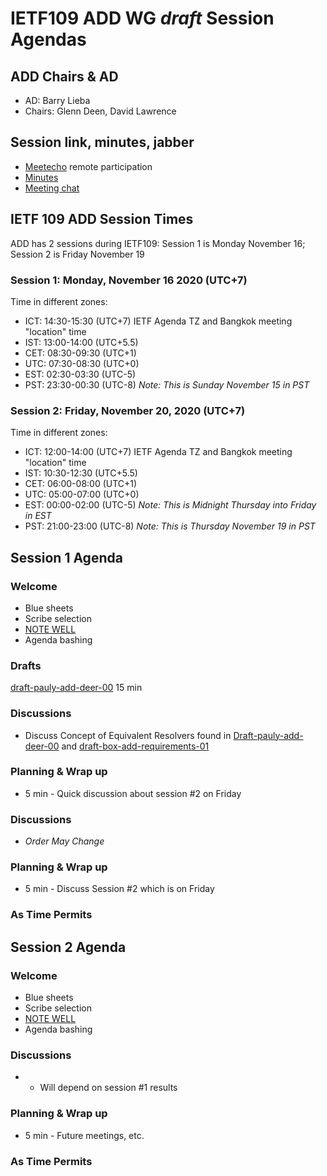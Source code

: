 # IETF109 ADD WG *draft* Session Agendas

## ADD Chairs & AD
* AD:  Barry Lieba
* Chairs: Glenn Deen, David Lawrence


## Session link, minutes, jabber 
* [Meetecho](https://meetings.conf.meetecho.com/ietf109/?group=add) remote participation
* [Minutes](https://codimd.ietf.org/notes-ietf-109-add)
* [Meeting chat](xmpp:add@jabber.ietf.org?join) 

## IETF 109 ADD Session Times

ADD has 2 sessions during IETF109:  Session 1 is Monday November 16; Session 2 is Friday November 19

### Session 1: Monday, November 16 2020 (UTC+7)
Time in different zones:
* ICT: 14:30-15:30 (UTC+7) IETF Agenda TZ and Bangkok meeting "location" time
* IST: 13:00-14:00 (UTC+5.5)
* CET: 08:30-09:30 (UTC+1)
* UTC: 07:30-08:30 (UTC+0)
* EST: 02:30-03:30 (UTC-5)
* PST: 23:30-00:30 (UTC-8)  *Note: This is Sunday November 15 in PST*

### Session 2: Friday, November 20, 2020 (UTC+7)
Time in different zones:
* ICT: 12:00-14:00 (UTC+7) IETF Agenda TZ and Bangkok meeting "location" time
* IST: 10:30-12:30 (UTC+5.5)
* CET: 06:00-08:00 (UTC+1) 
* UTC: 05:00-07:00 (UTC+0)
* EST: 00:00-02:00 (UTC-5)  *Note: This is Midnight Thursday into Friday in EST*
* PST: 21:00-23:00 (UTC-8)  *Note: This is Thursday November 19 in PST*




## Session 1 Agenda

### Welcome

* Blue sheets
* Scribe selection
* [NOTE WELL](https://www.ietf.org/about/note-well.html)
* Agenda bashing

### Drafts
[draft-pauly-add-deer-00](https://datatracker.ietf.org/doc/draft-pauly-add-deer/) 15 min

### Discussions
* Discuss Concept of Equivalent Resolvers found in [Draft-pauly-add-deer-00](https://datatracker.ietf.org/doc/draft-pauly-add-deer/) and [draft-box-add-requirements-01](https://datatracker.ietf.org/doc/draft-box-add-requirements)

### Planning & Wrap up

* 5 min - Quick discussion about session #2 on Friday


### Discussions
* *Order May Change*

### Planning & Wrap up

* 5 min - Discuss Session #2 which is on Friday


### As Time Permits



## Session 2 Agenda

### Welcome

* Blue sheets
* Scribe selection
* [NOTE WELL](https://www.ietf.org/about/note-well.html)
* Agenda bashing


### Discussions
* * Will depend on session #1 results

### Planning & Wrap up

* 5 min - Future meetings, etc.

### As Time Permits

